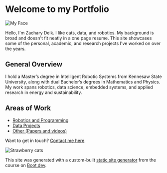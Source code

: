 # Welcome to my Portfolio

![My Face](/images/selfie\_smaller.png)

Hello, I'm Zachary Delk. I like cats, data, and robotics. My background is broad and doesn't fit neatly in a one page resume. This site showcases some of the personal, academic, and research projects I've worked on over the years.

## General Overview

I hold a Master’s degree in Intelligent Robotic Systems from Kennesaw State University, along with dual Bachelor’s degrees in Mathematics and Physics. My work spans robotics, data science, embedded systems, and applied research in energy and sustainability.

## Areas of Work

- [Robotics and Programming](/blog/roboprogramming)
- [Data Projects](/blog/dataanalysis)
- [Other (Papers and videos)](/blog/misc)


Want to get in touch? [Contact me here](/contact).

![Strawberry cats](/images/strawberry.png)

This site was generated with a custom-built [static site generator](https://www.boot.dev/courses/build-static-site-generator-python) from the course on [Boot.dev](https://www.boot.dev).